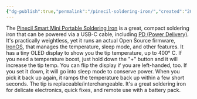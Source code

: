 ```yaml
---
{"dg-publish":true,"permalink":"/pinecil-soldering-iron/","created":"2023-04-06T22:06:42.322-04:00","updated":"2023-04-06T22:30:56.762-04:00"}
---
```



The [Pinecil Smart Mini Portable Soldering Iron](https://pine64.com/product/pinecil-smart-mini-portable-soldering-iron/) is a great, compact soldering iron that can be powered via a USB-C cable, including [PD (Power Delivery)](https://manhattanproducts.eu/pages/usb-c-pd-charging-everything-you-need-to-know).  It's practically weightless, yet it runs an actual Open Source firmware, [IronOS](https://github.com/Ralim/IronOS), that manages the temperature, sleep mode, and other features.  It has a tiny OLED display to show you the tip temperature, up to 400° C.  If you need a temperature boost, just hold down the "+" button and it will increase the tip temp. You can flip the display if you are left-handed, too. If you set it down, it will go into sleep mode to conserve power.  When you pick it back up again, it ramps the temperature back up within a few short seconds.  The tip is replaceable/interchangeable. It's a great soldering iron for delicate electronics, quick fixes, and remote use with a battery pack.